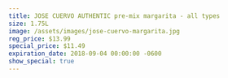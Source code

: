 ```yaml
---
title: JOSE CUERVO AUTHENTIC pre-mix margarita - all types
size: 1.75L
image: /assets/images/jose-cuervo-margarita.jpg
reg_price: $13.99
special_price: $11.49
expiration_date: 2018-09-04 00:00:00 -0600
show_special: true
---
```



